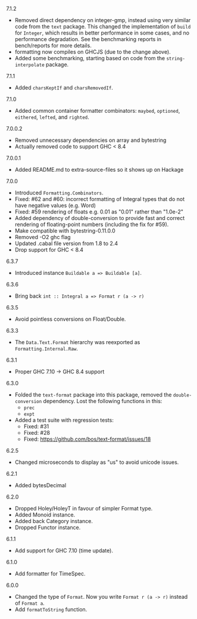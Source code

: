 7.1.2

* Removed direct dependency on integer-gmp, instead using very similar code from the `text` package. This changed the implementation of `build` for `Integer`, which results in better performance in some cases, and no performance degradation. See the benchmarking reports in bench/reports for more details.
* formatting now compiles on GHCJS (due to the change above).
* Added some benchmarking, starting based on code from the `string-interpolate` package.

7.1.1

* Added `charsKeptIf` and `charsRemovedIf`.

7.1.0

* Added common container formatter combinators: `maybed`, `optioned`, `eithered`, `lefted`, and `righted`.

7.0.0.2

* Removed unnecessary dependencies on array and bytestring
* Actually removed code to support GHC < 8.4

7.0.0.1

* Added README.md to extra-source-files so it shows up on Hackage

7.0.0

* Introduced `Formatting.Combinators`.
* Fixed: #62 and #60: incorrect formatting of Integral types that do not have negative values (e.g. Word)
* Fixed: #59 rendering of floats e.g. 0.01 as "0.01" rather than "1.0e-2"
* Added dependency of double-conversion to provide fast and correct rendering of floating-point numbers (including the fix for #59).
* Make compatible with bytestring-0.11.0.0
* Removed -O2 ghc flag
* Updated .cabal file version from 1.8 to 2.4
* Drop support for GHC < 8.4

6.3.7

* Introduced instance `Buildable a => Buildable [a]`.

6.3.6

* Bring back `int :: Integral a => Format r (a -> r)`

6.3.5

* Avoid pointless conversions on Float/Double.

6.3.3

* The `Data.Text.Format` hierarchy was reexported as
  `Formatting.Internal.Raw`.

6.3.1

* Proper GHC 7.10 -> GHC 8.4 support

6.3.0

* Folded the `text-format` package into this package, removed the
  `double-conversion` dependency. Lost the following functions in
  this:
  * `prec`
  * `expt`
* Added a test suite with regression tests:
  * Fixed: #31
  * Fixed: #28
  * Fixed: https://github.com/bos/text-format/issues/18

6.2.5

* Changed microseconds to display as "us" to avoid unicode issues.

6.2.1

* Added bytesDecimal

6.2.0

* Dropped Holey/HoleyT in favour of simpler Format type.
* Added Monoid instance.
* Added back Category instance.
* Dropped Functor instance.

6.1.1

* Add support for GHC 7.10 (time update).

6.1.0

* Add formatter for TimeSpec.

6.0.0

* Changed the type of `Format`. Now you write `Format r (a -> r)` instead
  of `Format a`.
* Add `formatToString` function.
